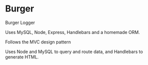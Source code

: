 # Burger

Burger Logger 

Uses MySQL, Node, Express, Handlebars and a homemade ORM. 

Follows the MVC design pattern

Uses Node and MySQL to query and route data, and Handlebars to generate HTML.